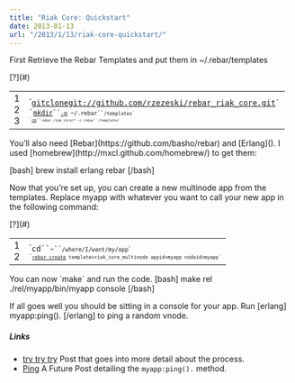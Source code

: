 ```yaml
---
title: "Riak Core: Quickstart"
date: 2013-01-13
url: "/2013/1/13/riak-core-quickstart/"
---
```


First Retrieve the Rebar Templates and put them in ~/.rebar/templates

<div><div class="syntaxhighlighter  bash" id="highlighter_831319"><div class="toolbar"><span>[?](#)</span></div><table border="0" cellpadding="0" cellspacing="0"><tbody><tr><td class="gutter"><div class="line number1 index0 alt2">1</div><div class="line number2 index1 alt1">2</div><div class="line number3 index2 alt2">3</div></td><td class="code"><div class="container"><div class="line number1 index0 alt2">`<code class="bash plain"><a href="http://git-scm.com/book">git</a><a href="http://git-scm.com/book/en/Git-Basics-Getting-a-Git-Repository">clone</a><a href="https://github.com/rzezeski/rebar_riak_core">git://github.com/rzezeski/rebar_riak_core.git</a>`</div><div class="line number2 index1 alt1">`<code class="bash functions"><a href="http://unixhelp.ed.ac.uk/CGI/man-cgi?mkdir">mkdir</a>``<code class="bash plain"><a href="http://unixhelp.ed.ac.uk/CGI/man-cgi?mkdir">-p</a> ~/.rebar``<code class="bash plain">/templates`</div><div class="line number3 index2 alt2">`<code class="bash functions"><a href="http://unixhelp.ed.ac.uk/CGI/man-cgi?cp">cp</a>``<code class="bash plain">rebar_riak_core/* ~/.rebar``<code class="bash plain">/templates`</div></div></td></tr></tbody></table></div></div>You’ll also need [Rebar](https://github.com/basho/rebar) and [Erlang](). I used [homebrew](http://mxcl.github.com/homebrew/) to get them:

[bash]
brew install erlang rebar
[/bash]

Now that you’re set up, you can create a new multinode app from the templates.
Replace myapp with whatever you want to call your new app in the following command:

<div><div class="syntaxhighlighter  bash" id="highlighter_654785"><div class="toolbar"><span>[?](#)</span></div><table border="0" cellpadding="0" cellspacing="0"><tbody><tr><td class="gutter"><div class="line number1 index0 alt2">1</div><div class="line number2 index1 alt1">2</div></td><td class="code"><div class="container"><div class="line number1 index0 alt2">`<code class="bash functions">cd``<code class="bash plain">~``<code class="bash plain">/where/I/want/my/app`</div><div class="line number2 index1 alt1">`<code class="bash plain"><a href="https://github.com/basho/rebar">rebar create</a> template=riak_core_multinode appid=myapp nodeid=myapp`</div></div></td></tr></tbody></table></div></div>You can now `make` and run the code.
 [bash]
 make rel
 ./rel/myapp/bin/myapp console
 [/bash]

If all goes well you should be sitting in a console for your app.
Run
[erlang]
myapp:ping().
[/erlang]
to ping a random vnode.

##### Links

- [try try try](https://github.com/rzezeski/try-try-try/tree/master/2011/riak-core-first-multinode)
  Post that goes into more detail about the process.
- [Ping]()
  A Future Post detailing the `myapp:ping().` method.
